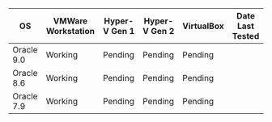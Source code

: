 | OS         | VMWare Workstation | Hyper-V Gen 1 | Hyper-V Gen 2 | VirtualBox | Date Last Tested |
|------------|--------------------|---------------|---------------|------------|------------|
| Oracle 9.0 | Working            | Pending       | Pending       | Pending    |  |
| Oracle 8.6 | Working            | Pending       | Pending       | Pending    |  |
| Oracle 7.9 | Working            | Pending       | Pending       | Pending    |  |
